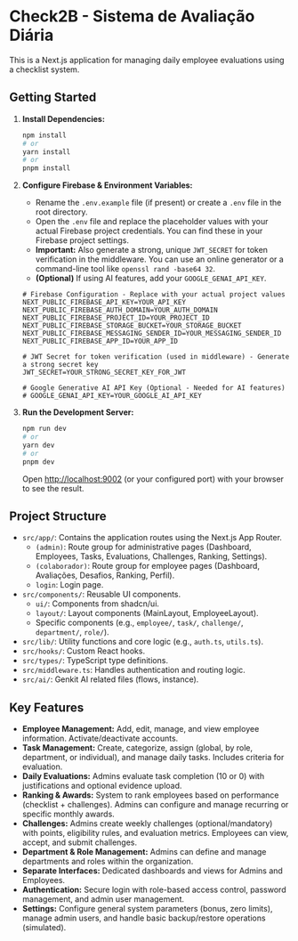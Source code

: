 # Check2B - Sistema de Avaliação Diária

This is a Next.js application for managing daily employee evaluations using a checklist system.

## Getting Started

1.  **Install Dependencies:**
    ```bash
    npm install
    # or
    yarn install
    # or
    pnpm install
    ```

2.  **Configure Firebase & Environment Variables:**
    *   Rename the `.env.example` file (if present) or create a `.env` file in the root directory.
    *   Open the `.env` file and replace the placeholder values with your actual Firebase project credentials. You can find these in your Firebase project settings.
    *   **Important:** Also generate a strong, unique `JWT_SECRET` for token verification in the middleware. You can use an online generator or a command-line tool like `openssl rand -base64 32`.
    *   **(Optional)** If using AI features, add your `GOOGLE_GENAI_API_KEY`.

    ```env
    # Firebase Configuration - Replace with your actual project values
    NEXT_PUBLIC_FIREBASE_API_KEY=YOUR_API_KEY
    NEXT_PUBLIC_FIREBASE_AUTH_DOMAIN=YOUR_AUTH_DOMAIN
    NEXT_PUBLIC_FIREBASE_PROJECT_ID=YOUR_PROJECT_ID
    NEXT_PUBLIC_FIREBASE_STORAGE_BUCKET=YOUR_STORAGE_BUCKET
    NEXT_PUBLIC_FIREBASE_MESSAGING_SENDER_ID=YOUR_MESSAGING_SENDER_ID
    NEXT_PUBLIC_FIREBASE_APP_ID=YOUR_APP_ID

    # JWT Secret for token verification (used in middleware) - Generate a strong secret key
    JWT_SECRET=YOUR_STRONG_SECRET_KEY_FOR_JWT

    # Google Generative AI API Key (Optional - Needed for AI features)
    # GOOGLE_GENAI_API_KEY=YOUR_GOOGLE_AI_API_KEY
    ```

3.  **Run the Development Server:**
    ```bash
    npm run dev
    # or
    yarn dev
    # or
    pnpm dev
    ```

    Open [http://localhost:9002](http://localhost:9002) (or your configured port) with your browser to see the result.

## Project Structure

*   `src/app/`: Contains the application routes using the Next.js App Router.
    *   `(admin)`: Route group for administrative pages (Dashboard, Employees, Tasks, Evaluations, Challenges, Ranking, Settings).
    *   `(colaborador)`: Route group for employee pages (Dashboard, Avaliações, Desafios, Ranking, Perfil).
    *   `login`: Login page.
*   `src/components/`: Reusable UI components.
    *   `ui/`: Components from shadcn/ui.
    *   `layout/`: Layout components (MainLayout, EmployeeLayout).
    *   Specific components (e.g., `employee/`, `task/`, `challenge/`, `department/`, `role/`).
*   `src/lib/`: Utility functions and core logic (e.g., `auth.ts`, `utils.ts`).
*   `src/hooks/`: Custom React hooks.
*   `src/types/`: TypeScript type definitions.
*   `src/middleware.ts`: Handles authentication and routing logic.
*   `src/ai/`: Genkit AI related files (flows, instance).

## Key Features

*   **Employee Management:** Add, edit, manage, and view employee information. Activate/deactivate accounts.
*   **Task Management:** Create, categorize, assign (global, by role, department, or individual), and manage daily tasks. Includes criteria for evaluation.
*   **Daily Evaluations:** Admins evaluate task completion (10 or 0) with justifications and optional evidence upload.
*   **Ranking & Awards:** System to rank employees based on performance (checklist + challenges). Admins can configure and manage recurring or specific monthly awards.
*   **Challenges:** Admins create weekly challenges (optional/mandatory) with points, eligibility rules, and evaluation metrics. Employees can view, accept, and submit challenges.
*   **Department & Role Management:** Admins can define and manage departments and roles within the organization.
*   **Separate Interfaces:** Dedicated dashboards and views for Admins and Employees.
*   **Authentication:** Secure login with role-based access control, password management, and admin user management.
*   **Settings:** Configure general system parameters (bonus, zero limits), manage admin users, and handle basic backup/restore operations (simulated).

